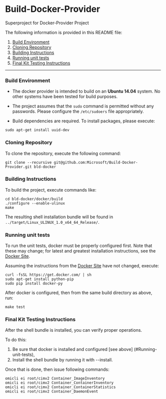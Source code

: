 # Build-Docker-Provider
Superproject for Docker-Provider Project

The following information is provided in this README file:

1. [Build Environment](#build-environment)
2. [Cloning Repository](#cloning-repository)
3. [Building Instructions](#building-instructions)
4. [Running unit tests](#running-unit-tests)
5. [Final Kit Testing Instructions](#final-kit-testing-instructions)

-----

### Build Environment

- The docker provider is intended to build on an **Ubuntu 14.04**
system. No other systems have been tested for build purposes.

- The project assumes that the `sudo` command is permitted without any
passwords. Please configure the `/etc/sudoers` file appropriately.

- Build dependencies are required. To install packages, please execute:

```
sudo apt-get install uuid-dev
```

### Cloning Repository

To clone the repository, execute the following command:

```
git clone --recursive git@github.com:Microsoft/Build-Docker-Provider.git bld-docker
```

### Building Instructions

To build the project, execute commands like:

```
cd bld-docker/docker/build
./configure --enable-ulinux
make
```

The resulting shell installation bundle will be found in
`../target/Linux_ULINUX_1.0_x64_64_Release/`.

### Running unit tests

To run the unit tests, docker must be properly configured first. Note
that these may change; for latest and greatest installation
instructions, see the [Docker Site][].

Assuming the instructions from the [Docker Site][] have not changed, execute:

```
curl -fsSL https://get.docker.com/ | sh
sudo apt-get install python-pip
sudo pip install docker-py
```

After docker is configured, then from the same build directory as
above, run:

```
make test
```

### Final Kit Testing Instructions

After the shell bundle is installed, you can verify proper operations.

To do this:

1. Be sure that docker is installed and configured [see above]
(#Running-unit-tests),
2. Install the shell bundle by running it with --install.

Once that is done, then issue following commands:

```
omicli ei root/cimv2 Container_ImageInventory
omicli ei root/cimv2 Container_ContainerInventory
omicli ei root/cimv2 Container_ContainerStatistics
omicli ei root/cimv2 Container_DaemonEvent
```

[Docker Site]: https://docs.docker.com/linux/
